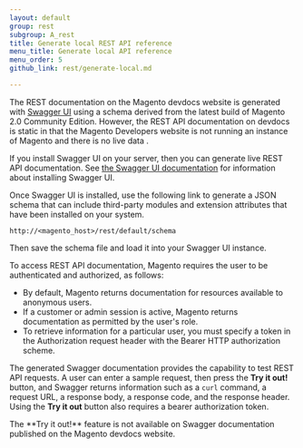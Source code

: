```yaml
---
layout: default
group: rest
subgroup: A_rest
title: Generate local REST API reference
menu_title: Generate local API reference
menu_order: 5
github_link: rest/generate-local.md

---
```


The REST documentation on the Magento devdocs website is generated with [Swagger UI](http://swagger.io/swagger-ui) using a schema derived from the latest build of Magento 2.0 Community Edition. However, the REST API documentation on devdocs is static in that the Magento Developers website is not running an instance of Magento and there is no live data .

If you install Swagger UI on your server, then you can generate live REST API documentation. See [the Swagger UI documentation](http://swagger.io/swagger-ui/) for information about installing Swagger UI.


Once Swagger UI is installed, use the following link to generate a JSON schema that can include third-party modules and extension attributes that have been installed on your system.

`http://<magento_host>/rest/default/schema`

Then save the schema file and load it into your Swagger UI instance.

To access REST API documentation, Magento requires the user to be authenticated and authorized, as follows:

* By default, Magento returns documentation for resources available to anonymous users.
* If a customer or admin session is active, Magento returns documentation as permitted by the user's role.
* To retrieve information for a particular user, you must specify a token in the Authorization request header with the Bearer HTTP authorization scheme.

The generated Swagger documentation provides the capability to test REST API requests. A user can enter a sample request, then press the **Try it out!** button, and Swagger returns information such as a `curl` command, a request URL, a response body, a response code, and the response header. Using the **Try it out** button also requires a bearer authorization token.

<div class="bs-callout bs-callout-info" id="info">
  <p>The **Try it out!** feature is not available on Swagger documentation published on the Magento devdocs website.</p>
</div>
